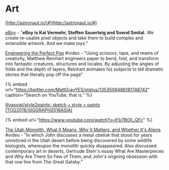 # Art

[http://astronaut.io/\#](http://astronaut.io/#)

[eBoy](http://hello.eboy.com/eboy/) - "**eBoy is Kai Vermehr, Steffen Sauerteig and Svend Smital.** We create re-usable pixel objects and take them to build complex and extensible artwork. And we make toys."

[Engineering the Perfect Pop](https://www.youtube.com/watch?v=O6JFYMJMQZ0) \#video - "Using scissors, tape, and reams of creativity, Matthew Reinhart engineers paper to bend, fold, and transform into fantastic creatures, structures and locales. By adjusting the angles of folds and the depth of layers, Reinhart animates his subjects to tell dramatic stories that literally pop off the page"

{% embed url="https://twitter.com/MattGrayYES/status/1353508486181748742" caption="Search on YouTube, that is." %}

[lllyasviel/style2paints: sketch + style = paints \(TOG2018/SIGGRAPH2018ASIA\)](https://github.com/lllyasviel/style2paints)

{% embed url="https://www.youtube.com/watch?v=lFb7BOI\_QFc" %}

[The Utah Monolith, What It Means, Why It Matters, and Whether It's Aliens](https://www.youtube.com/watch?v=dG9A6_ijSIM) \#video - "In which John discusses a metal obelisk that stood for years unnoticed in the Utah desert before being discovered by some wildlife biologists, whereupon the monolith quickly disappeared. Also discussed: contemporary art in deserts, Gertrude Stein's essay What Are Masterpieces and Why Are There So Few of Them, and John's ongoing obsession with that one line from The Great Gatsby."

